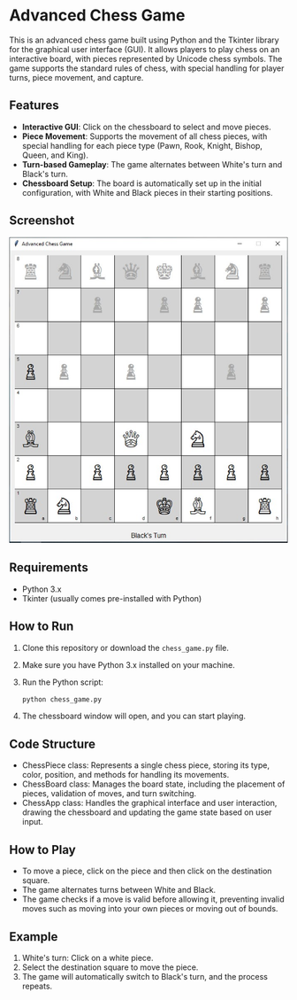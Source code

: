 # Advanced Chess Game

This is an advanced chess game built using Python and the Tkinter library for the graphical user interface (GUI). It allows players to play chess on an interactive board, with pieces represented by Unicode chess symbols. The game supports the standard rules of chess, with special handling for player turns, piece movement, and capture.

## Features

- **Interactive GUI**: Click on the chessboard to select and move pieces.
- **Piece Movement**: Supports the movement of all chess pieces, with special handling for each piece type (Pawn, Rook, Knight, Bishop, Queen, and King).
- **Turn-based Gameplay**: The game alternates between White's turn and Black's turn.
- **Chessboard Setup**: The board is automatically set up in the initial configuration, with White and Black pieces in their starting positions.

## Screenshot
<div align="center">
  <img src="Screenshot%202024-12-03%20181326.jpg" alt="task Manager Python Screenshot">
</div>

## Requirements

- Python 3.x
- Tkinter (usually comes pre-installed with Python)

## How to Run

1. Clone this repository or download the `chess_game.py` file.
2. Make sure you have Python 3.x installed on your machine.
3. Run the Python script:

   ```bash
   python chess_game.py
4. The chessboard window will open, and you can start playing.

## Code Structure
- ChessPiece class: Represents a single chess piece, storing its type, color, position, and methods for handling its movements.
- ChessBoard class: Manages the board state, including the placement of pieces, validation of moves, and turn switching.
- ChessApp class: Handles the graphical interface and user interaction, drawing the chessboard and updating the game state based on user input.

## How to Play
- To move a piece, click on the piece and then click on the destination square.
- The game alternates turns between White and Black.
- The game checks if a move is valid before allowing it, preventing invalid moves such as moving into your own pieces or moving out of bounds.

## Example
1. White's turn: Click on a white piece.
2. Select the destination square to move the piece.
3. The game will automatically switch to Black's turn, and the process repeats.
